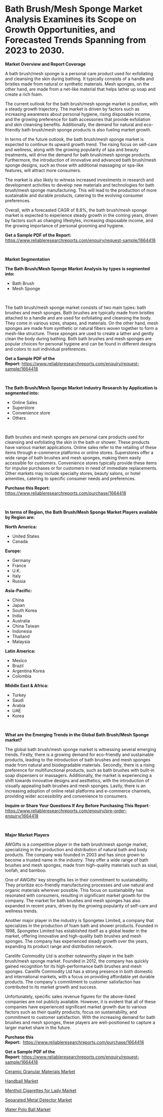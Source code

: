 <p><h1>Bath Brush/Mesh Sponge Market Analysis Examines its Scope on Growth Opportunities, and Forecasted Trends Spanning from 2023 to 2030.</h1></p><p><strong>Market Overview and Report Coverage</strong></p>
<p><p>A bath brush/mesh sponge is a personal care product used for exfoliating and cleansing the skin during bathing. It typically consists of a handle and bristles made from natural or synthetic materials. Mesh sponges, on the other hand, are made from a net-like material that helps lather up soap and create a rich foam.</p><p>The current outlook for the bath brush/mesh sponge market is positive, with a steady growth trajectory. The market is driven by factors such as increasing awareness about personal hygiene, rising disposable income, and the growing preference for bath accessories that provide exfoliation and skin cleansing benefits. Additionally, the demand for natural and eco-friendly bath brush/mesh sponge products is also fueling market growth.</p><p>In terms of the future outlook, the bath brush/mesh sponge market is expected to continue its upward growth trend. The rising focus on self-care and wellness, along with the growing popularity of spa and beauty treatments, will drive the demand for bath brush/mesh sponge products. Furthermore, the introduction of innovative and advanced bath brush/mesh sponge designs, such as those with additional massaging or spa-like features, will attract more consumers.</p><p>The market is also likely to witness increased investments in research and development activities to develop new materials and technologies for bath brush/mesh sponge manufacturing. This will lead to the production of more sustainable and durable products, catering to the evolving consumer preferences.</p><p>Overall, with a forecasted CAGR of 8.8%, the bath brush/mesh sponge market is expected to experience steady growth in the coming years, driven by factors such as changing lifestyles, increasing disposable income, and the growing importance of personal grooming and hygiene.</p></p>
<p><strong>Get a Sample PDF of the Report:</strong> <a href="https://www.reliableresearchreports.com/enquiry/request-sample/1664418">https://www.reliableresearchreports.com/enquiry/request-sample/1664418</a></p>
<p>&nbsp;</p>
<p><strong>Market Segmentation</strong></p>
<p><strong>The Bath Brush/Mesh Sponge Market Analysis by types is segmented into:</strong></p>
<p><ul><li>Bath Brush</li><li>Mesh Sponge</li></ul></p>
<p>&nbsp;</p>
<p><p>The bath brush/mesh sponge market consists of two main types: bath brushes and mesh sponges. Bath brushes are typically made from bristles attached to a handle and are used for exfoliating and cleansing the body. They come in various sizes, shapes, and materials. On the other hand, mesh sponges are made from synthetic or natural fibers woven together to form a mesh-like structure. These sponges are used to create a lather and gently clean the body during bathing. Both bath brushes and mesh sponges are popular choices for personal hygiene and can be found in different designs and colors to suit individual preferences.</p></p>
<p><strong>Get a Sample PDF of the Report:</strong>&nbsp;<a href="https://www.reliableresearchreports.com/enquiry/request-sample/1664418">https://www.reliableresearchreports.com/enquiry/request-sample/1664418</a></p>
<p>&nbsp;</p>
<p><strong>The Bath Brush/Mesh Sponge Market Industry Research by Application is segmented into:</strong></p>
<p><ul><li>Online Sales</li><li>Superstore</li><li>Convenience store</li><li>Others</li></ul></p>
<p>&nbsp;</p>
<p><p>Bath brushes and mesh sponges are personal care products used for cleansing and exfoliating the skin in the bath or shower. These products have various market applications. Online sales refer to the retailing of these items through e-commerce platforms or online stores. Superstores offer a wide range of bath brushes and mesh sponges, making them easily accessible for customers. Convenience stores typically provide these items for impulse purchases or for customers in need of immediate replacements. Other markets may include specialty stores, beauty salons, or hotel amenities, catering to specific consumer needs and preferences.</p></p>
<p><strong>Purchase this Report:</strong>&nbsp; <a href="https://www.reliableresearchreports.com/purchase/1664418">https://www.reliableresearchreports.com/purchase/1664418</a></p>
<p>&nbsp;</p>
<p><strong>In terms of Region, the Bath Brush/Mesh Sponge Market Players available by Region are:</strong></p>
<p>
    <p> <strong> North America: </strong>
        <ul>
            <li>United States</li>
            <li>Canada</li>
        </ul>
        </p> 
    <p> <strong> Europe: </strong>
        <ul>
            <li>Germany</li>
            <li>France</li>
            <li>U.K.</li>
            <li>Italy</li>
            <li>Russia</li>
        </ul>
        </p> 
    <p> <strong> Asia-Pacific: </strong>
        <ul>
            <li>China</li>
            <li>Japan</li>
            <li>South Korea</li>
            <li>India</li>
            <li>Australia</li>
            <li>China Taiwan</li>
            <li>Indonesia</li>
            <li>Thailand</li>
            <li>Malaysia</li>
        </ul>
        </p> 
    <p> <strong> Latin America: </strong>
        <ul>
            <li>Mexico</li>
            <li>Brazil</li>
            <li>Argentina Korea</li>
            <li>Colombia</li>
        </ul>
        </p> 
    <p> <strong> Middle East & Africa: </strong>
        <ul>
            <li>Turkey</li>
            <li>Saudi</li>
            <li>Arabia</li>
            <li>UAE</li>
            <li>Korea</li>
        </ul>
    </p>
    </p>
<p>&nbsp;</p>
<p><strong>What are the Emerging Trends in the Global Bath Brush/Mesh Sponge market?</strong></p>
<p><p>The global bath brush/mesh sponge market is witnessing several emerging trends. Firstly, there is a growing demand for eco-friendly and sustainable products, leading to the introduction of bath brushes and mesh sponges made from natural and biodegradable materials. Secondly, there is a rising preference for multifunctional products, such as bath brushes with built-in soap dispensers or massagers. Additionally, the market is experiencing a shift towards innovative designs and aesthetics, with the introduction of visually appealing bath brushes and mesh sponges. Lastly, there is an increasing adoption of online retail platforms and e-commerce channels, providing wider accessibility and convenience to consumers.</p></p>
<p><strong>Inquire or Share Your Questions If Any Before Purchasing This Report</strong>- <a href="https://www.reliableresearchreports.com/enquiry/pre-order-enquiry/1664418">https://www.reliableresearchreports.com/enquiry/pre-order-enquiry/1664418</a></p>
<p>&nbsp;</p>
<p><strong>Major Market Players</strong></p>
<p><p>AWGifts is a competitive player in the bath brush/mesh sponge market, specializing in the production and distribution of natural bath and body products. The company was founded in 2003 and has since grown to become a trusted name in the industry. They offer a wide range of bath brushes and mesh sponges, made from high-quality materials such as sisal, loofah, and bamboo.</p><p>One of AWGifts' key strengths lies in their commitment to sustainability. They prioritize eco-friendly manufacturing processes and use natural and organic materials wherever possible. This focus on sustainability has resonated with consumers, resulting in significant market growth for the company. The market for bath brushes and mesh sponges has also expanded in recent years, driven by the growing popularity of self-care and wellness trends.</p><p>Another major player in the industry is Spongetex Limited, a company that specializes in the production of foam bath and shower products. Founded in 1998, Spongetex Limited has established itself as a global leader in the market, offering innovative and high-quality bath brushes and mesh sponges. The company has experienced steady growth over the years, expanding its product range and distribution network.</p><p>Carelife Commodity Ltd is another noteworthy player in the bath brush/mesh sponge market. Founded in 2012, the company has quickly gained recognition for its high-performance bath brushes and mesh sponges. Carelife Commodity Ltd has a strong presence in both domestic and international markets, with a focus on providing affordable yet durable products. The company's commitment to customer satisfaction has contributed to its market growth and success.</p><p>Unfortunately, specific sales revenue figures for the above-listed companies are not publicly available. However, it is evident that all of these companies have experienced significant market growth due to various factors such as their quality products, focus on sustainability, and commitment to customer satisfaction. With the increasing demand for bath brushes and mesh sponges, these players are well-positioned to capture a larger market share in the future.</p></p>
<p><strong>Purchase this Report:</strong>&nbsp;&nbsp;<a href="https://www.reliableresearchreports.com/purchase/1664418">https://www.reliableresearchreports.com/purchase/1664418</a></p>
<p></p>
<p><strong>Get a Sample PDF of the Report:</strong>&nbsp;<a href="https://www.reliableresearchreports.com/enquiry/request-sample/1664418">https://www.reliableresearchreports.com/enquiry/request-sample/1664418</a></p>
<p><p><a href="https://www.linkedin.com/pulse/ceramic-granular-materials-market-share-amp-new-trends/">Ceramic Granular Materials Market</a></p><p><a href="https://medium.com/@eloisadavis6326/handball-market-size-growth-forecast-2023-2030-f9c9b4a81512">Handball Market</a></p><p><a href="https://www.linkedin.com/pulse/menthol-cigarettes-lady-market-size-share-global-analysis/">Menthol Cigarettes for Lady Market</a></p><p><a href="https://www.linkedin.com/pulse/separated-metal-detector-market-challenges-opportunities/">Separated Metal Detector Market</a></p><p><a href="https://medium.com/@staceyhilll3626/water-polo-ball-market-size-growth-forecast-2023-2030-3cb7b7ae441a">Water Polo Ball Market</a></p></p>